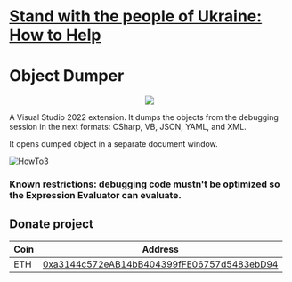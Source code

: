# [Stand with the people of Ukraine: How to Help](https://dou.ua/lenta/articles/stand-with-ukraine/?hl=en)

# Object Dumper

<p align="center">
 <a href="https://marketplace.visualstudio.com/items?itemName=YevhenCherkes.YellowFlavorObjectDumper"><img src="https://img.shields.io/visual-studio-marketplace/v/YevhenCherkes.YellowFlavorObjectDumper"></a>
</p>

A Visual Studio 2022 extension. It dumps the objects from the debugging session in the next formats: CSharp, VB, JSON, YAML, and XML.

It opens dumped object in a separate document window.

![HowTo3](https://user-images.githubusercontent.com/13467759/169960728-59afc54c-6458-49c9-adbb-043458240e9d.gif)

### Known restrictions: debugging code mustn't be optimized so the Expression Evaluator can evaluate. 

## Donate project

| Coin           | Address |
| -------------  |:-------------:|
| ETH            | [0xa3144c572eAB14bB404399fFE06757d5483ebD94](https://www.blockchain.com/en/eth/address/0xa3144c572eAB14bB404399fFE06757d5483ebD94) |
